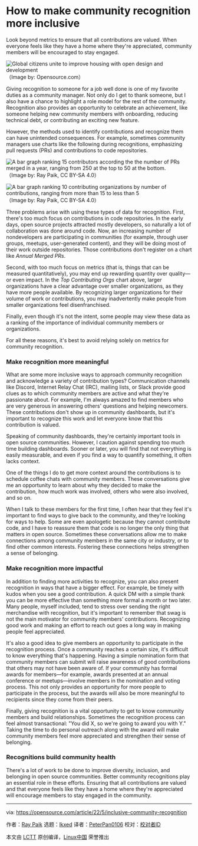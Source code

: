 [#]: subject: "How to make community recognition more inclusive"
[#]: via: "https://opensource.com/article/22/5/inclusive-community-recognition"
[#]: author: "Ray Paik https://opensource.com/users/rpaik"
[#]: collector: "lkxed"
[#]: translator: "PeterPan0106"
[#]: reviewer: " "
[#]: publisher: " "
[#]: url: " "

How to make community recognition more inclusive
======
Look beyond metrics to ensure that all contributions are valued. When everyone feels like they have a home where they're appreciated, community members will be encouraged to stay engaged.

![Global citizens unite to improve housing with open design and development][1]
（Image by: Opensource.com）

Giving recognition to someone for a job well done is one of my favorite duties as a community manager. Not only do I get to thank someone, but I also have a chance to highlight a role model for the rest of the community. Recognition also provides an opportunity to celebrate an achievement, like someone helping new community members with onboarding, reducing technical debt, or contributing an exciting new feature.

However, the methods used to identify contributions and recognize them can have unintended consequences. For example, sometimes community managers use charts like the following during recognitions, emphasizing pull requests (PRs) and contributions to code repositories.

![A bar graph ranking 15 contributors according the the number of PRs merged in a year, ranging from 250 at the top to 50 at the bottom.][2]
（Image by: Ray Paik, CC BY-SA 4.0）

![A bar graph ranking 10 contributing organizations by number of contributions, ranging from more than 15 to less than 5][3]
（Image by: Ray Paik, CC BY-SA 4.0）

Three problems arise with using these types of data for recognition. First, there's too much focus on contributions in code repositories. In the early days, open source projects attracted mostly developers, so naturally a lot of collaboration was done around code. Now, an increasing number of nondevelopers are participating in communities (for example, through user groups, meetups, user-generated content), and they will be doing most of their work outside repositories. Those contributions don't register on a chart like *Annual Merged PRs*.

Second, with too much focus on metrics (that is, things that can be measured quantitatively), you may end up rewarding quantity over quality—or even impact. In the *Top Contributing Orgs* chart above, larger organizations have a clear advantage over smaller organizations, as they have more people available. By recognizing larger organizations for their volume of work or contributions, you may inadvertently make people from smaller organizations feel disenfranchised.

Finally, even though it's not the intent, some people may view these data as a ranking of the importance of individual community members or organizations.

For all these reasons, it's best to avoid relying solely on metrics for community recognition.

### Make recognition more meaningful

What are some more inclusive ways to approach community recognition and acknowledge a variety of contribution types? Communication channels like Discord, Internet Relay Chat (IRC), mailing lists, or Slack provide good clues as to which community members are active and what they're passionate about. For example, I'm always amazed to find members who are very generous in answering others' questions and helping newcomers. These contributions don't show up in community dashboards, but it's important to recognize this work and let everyone know that this contribution is valued.

Speaking of community dashboards, they're certainly important tools in open source communities. However, I caution against spending too much time building dashboards. Sooner or later, you will find that not everything is easily measurable, and even if you find a way to quantify something, it often lacks context.

One of the things I do to get more context around the contributions is to schedule coffee chats with community members. These conversations give me an opportunity to learn about why they decided to make the contribution, how much work was involved, others who were also involved, and so on.

When I talk to these members for the first time, I often hear that they feel it's important to find ways to give back to the community, and they're looking for ways to help. Some are even apologetic because they cannot contribute code, and I have to reassure them that code is no longer the only thing that matters in open source. Sometimes these conversations allow me to make connections among community members in the same city or industry, or to find other common interests. Fostering these connections helps strengthen a sense of belonging.

### Make recognition more impactful

In addition to finding more activities to recognize, you can also present recognition in ways that have a bigger effect. For example, be timely with kudos when you see a good contribution. A quick DM with a simple thank you can be more effective than something more formal a month or two later. Many people, myself included, tend to stress over sending the right merchandise with recognition, but it's important to remember that swag is not the main motivator for community members' contributions. Recognizing good work and making an effort to reach out goes a long way in making people feel appreciated.

It's also a good idea to give members an opportunity to participate in the recognition process. Once a community reaches a certain size, it's difficult to know everything that's happening. Having a simple nomination form that community members can submit will raise awareness of good contributions that others may not have been aware of. If your community has formal awards for members—for example, awards presented at an annual conference or meetups—involve members in the nomination and voting process. This not only provides an opportunity for more people to participate in the process, but the awards will also be more meaningful to recipients since they come from their peers.

Finally, giving recognition is a vital opportunity to get to know community members and build relationships. Sometimes the recognition process can feel almost transactional: "You did X, so we're going to award you with Y." Taking the time to do personal outreach along with the award will make community members feel more appreciated and strengthen their sense of belonging.

### Recognitions build community health

There's a lot of work to be done to improve diversity, inclusion, and belonging in open source communities. Better community recognitions play an essential role in these efforts. Ensuring that all contributions are valued and that everyone feels like they have a home where they're appreciated will encourage members to stay engaged in the community.

--------------------------------------------------------------------------------

via: https://opensource.com/article/22/5/inclusive-community-recognition

作者：[Ray Paik][a]
选题：[lkxed][b]
译者：[PeterPan0106](https://github.com/PeterPan0106)
校对：[校对者ID](https://github.com/校对者ID)

本文由 [LCTT](https://github.com/LCTT/TranslateProject) 原创编译，[Linux中国](https://linux.cn/) 荣誉推出

[a]: https://opensource.com/users/rpaik
[b]: https://github.com/lkxed
[1]: https://opensource.com/sites/default/files/lead-images/world_hands_diversity.png
[2]: https://opensource.com/sites/default/files/2022-04/annual%20merged%20PRs.png
[3]: https://opensource.com/sites/default/files/2022-04/top%20contributing%20orgs.png

